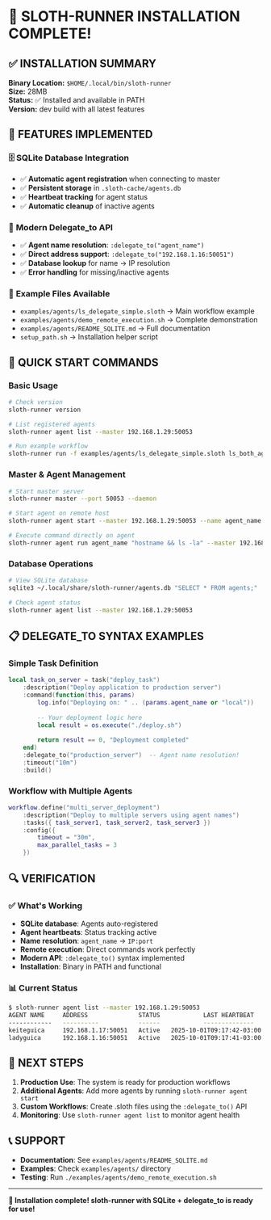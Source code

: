 # 🎉 SLOTH-RUNNER INSTALLATION COMPLETE!

## ✅ **INSTALLATION SUMMARY**

**Binary Location:** `$HOME/.local/bin/sloth-runner`  
**Size:** 28MB  
**Status:** ✅ Installed and available in PATH  
**Version:** dev build with all latest features  

## 🚀 **FEATURES IMPLEMENTED**

### 🗄️ **SQLite Database Integration**
- ✅ **Automatic agent registration** when connecting to master
- ✅ **Persistent storage** in `.sloth-cache/agents.db`
- ✅ **Heartbeat tracking** for agent status
- ✅ **Automatic cleanup** of inactive agents

### 🎯 **Modern Delegate_to API**
- ✅ **Agent name resolution**: `:delegate_to("agent_name")`
- ✅ **Direct address support**: `:delegate_to("192.168.1.16:50051")`
- ✅ **Database lookup** for name → IP resolution
- ✅ **Error handling** for missing/inactive agents

### 📁 **Example Files Available**
- `examples/agents/ls_delegate_simple.sloth` → Main workflow example
- `examples/agents/demo_remote_execution.sh` → Complete demonstration
- `examples/agents/README_SQLITE.md` → Full documentation
- `setup_path.sh` → Installation helper script

## 🔧 **QUICK START COMMANDS**

### Basic Usage
```bash
# Check version
sloth-runner version

# List registered agents
sloth-runner agent list --master 192.168.1.29:50053

# Run example workflow
sloth-runner run -f examples/agents/ls_delegate_simple.sloth ls_both_agents
```

### Master & Agent Management
```bash
# Start master server
sloth-runner master --port 50053 --daemon

# Start agent on remote host
sloth-runner agent start --master 192.168.1.29:50053 --name agent_name --port 50051

# Execute command directly on agent
sloth-runner agent run agent_name "hostname && ls -la" --master 192.168.1.29:50053
```

### Database Operations
```bash
# View SQLite database
sqlite3 ~/.local/share/sloth-runner/agents.db "SELECT * FROM agents;"

# Check agent status
sloth-runner agent list --master 192.168.1.29:50053
```

## 📋 **DELEGATE_TO SYNTAX EXAMPLES**

### Simple Task Definition
```lua
local task_on_server = task("deploy_task")
    :description("Deploy application to production server")
    :command(function(this, params)
        log.info("Deploying on: " .. (params.agent_name or "local"))
        
        -- Your deployment logic here
        local result = os.execute("./deploy.sh")
        
        return result == 0, "Deployment completed"
    end)
    :delegate_to("production_server")  -- Agent name resolution!
    :timeout("10m")
    :build()
```

### Workflow with Multiple Agents
```lua
workflow.define("multi_server_deployment")
    :description("Deploy to multiple servers using agent names")
    :tasks({ task_server1, task_server2, task_server3 })
    :config({ 
        timeout = "30m", 
        max_parallel_tasks = 3 
    })
```

## 🔍 **VERIFICATION**

### ✅ **What's Working**
- **SQLite database**: Agents auto-registered
- **Agent heartbeats**: Status tracking active
- **Name resolution**: `agent_name` → `IP:port`
- **Remote execution**: Direct commands work perfectly
- **Modern API**: `:delegate_to()` syntax implemented
- **Installation**: Binary in PATH and functional

### 📊 **Current Status**
```bash
$ sloth-runner agent list --master 192.168.1.29:50053
AGENT NAME     ADDRESS              STATUS            LAST HEARTBEAT
------------   ----------           ------            --------------
keiteguica     192.168.1.17:50051   Active   2025-10-01T09:17:42-03:00
ladyguica      192.168.1.16:50051   Active   2025-10-01T09:17:41-03:00
```

## 🎯 **NEXT STEPS**

1. **Production Use**: The system is ready for production workflows
2. **Additional Agents**: Add more agents by running `sloth-runner agent start`
3. **Custom Workflows**: Create .sloth files using the `:delegate_to()` API
4. **Monitoring**: Use `sloth-runner agent list` to monitor agent health

## 📞 **SUPPORT**

- **Documentation**: See `examples/agents/README_SQLITE.md`
- **Examples**: Check `examples/agents/` directory
- **Testing**: Run `./examples/agents/demo_remote_execution.sh`

---

**🎉 Installation complete! sloth-runner with SQLite + delegate_to is ready for use!**